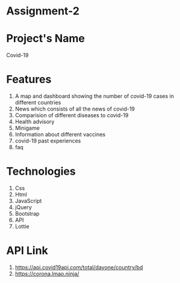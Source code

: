 # Assignment-2

# Project's Name
Covid-19

# Features
1. A map and dashboard showing the number of covid-19 cases in different countries
2. News which consists of all the news of covid-19
3. Comparision of different diseases to covid-19
4. Health advisory
5. Minigame
6. Information about different vaccines
7. covid-19 past experiences
8. faq


# Technologies
1. Css
2. Html
3. JavaScript
4. jQuery
5. Bootstrap
6. API
7. Lottie

# API Link
1. https://api.covid19api.com/total/dayone/country/bd
2. https://corona.lmao.ninja/